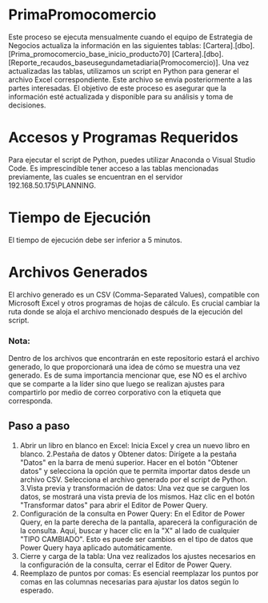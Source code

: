 # PrimaPromocomercio
Este proceso se ejecuta mensualmente cuando el equipo de Estrategia de Negocios actualiza la información en las siguientes tablas: 
[Cartera].[dbo].[Prima_promocomercio_base_inicio_producto70]
[Cartera].[dbo].[Reporte_recaudos_baseusegundametadiaria(Promocomercio)].
Una vez actualizadas las tablas, utilizamos un script en Python para generar el archivo Excel correspondiente. Este archivo se envía posteriormente a las partes interesadas. 
El objetivo de este proceso es asegurar que la información esté actualizada y disponible para su análisis y toma de decisiones.
# Accesos y Programas Requeridos
Para ejecutar el script de Python, puedes utilizar Anaconda o Visual Studio Code. Es imprescindible tener acceso a las tablas mencionadas previamente, las cuales se encuentran en el servidor 192.168.50.175\PLANNING.
# Tiempo de Ejecución
El tiempo de ejecución debe ser inferior a 5 minutos.
# Archivos Generados
El archivo generado es un CSV (Comma-Separated Values), compatible con Microsoft Excel y otros programas de hojas de cálculo. Es crucial cambiar la ruta donde se aloja el archivo mencionado después de la ejecución del script.
### Nota: 
Dentro de los archivos que encontrarán en este repositorio estará el archivo generado, lo que proporcionará una idea de cómo se muestra una vez generado. Es de suma importancia mencionar que, ese NO es el archivo que se comparte a la líder sino que luego se realizan ajustes para compartirlo por medio de correo corporativo con la etiqueta que corresponda.
## Paso a paso 
1. Abrir un libro en blanco en Excel: Inicia Excel y crea un nuevo libro en blanco.
2.Pestaña de datos y Obtener datos: Dirígete a la pestaña "Datos" en la barra de menú superior. Hacer en el botón "Obtener datos" y selecciona la opción que te permita importar datos desde un archivo CSV. Selecciona el archivo generado por el script de Python.
3.Vista previa y transformación de datos: Una vez que se carguen los datos, se mostrará una vista previa de los mismos. Haz clic en el botón "Transformar datos" para abrir el Editor de Power Query.
4. Configuración de la consulta en Power Query: En el Editor de Power Query, en la parte derecha de la pantalla, aparecerá la configuración de la consulta. Aquí, buscar y hacer clic en la "X" al lado de cualquier "TIPO CAMBIADO". Esto es puede ser cambios en el tipo de datos que Power Query haya aplicado automáticamente.
5. Cierre y carga de la tabla: Una vez realizados los ajustes necesarios en la configuración de la consulta, cerrar el Editor de Power Query.
6. Reemplazo de puntos por comas: Es esencial reemplazar los puntos por comas en las columnas necesarias para ajustar los datos según lo esperado.
